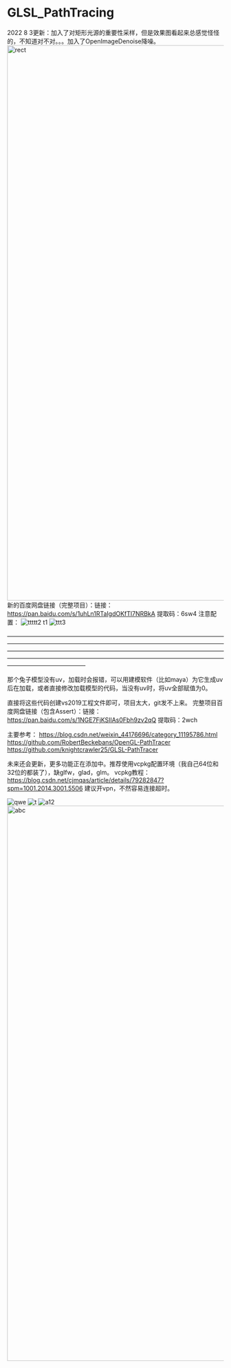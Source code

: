 # GLSL_PathTracing
2022 8 3更新：加入了对矩形光源的重要性采样，但是效果图看起来总感觉怪怪的，不知道对不对。。。加入了OpenImageDenoise降噪。
<img width="1291" alt="rect" src="https://user-images.githubusercontent.com/75780167/182432366-9f9bba75-b29e-4e7a-886b-d5a923249925.png">
新的百度网盘链接（完整项目）：链接：https://pan.baidu.com/s/1uhLn1RTaIgdOKfTl7NRBkA 
提取码：6sw4
注意配置：
![tt![ttt2](https://user-images.githubusercontent.com/75780167/182434998-9fb077b8-e6ac-4e91-9ba8-0a4bb523fe39.png)
t1](https://user-images.githubusercontent.com/75780167/182434960-3ecd75a1-8ed2-4e6b-a2bd-b2ce78ef818f.png)
![ttt3](https://user-images.githubusercontent.com/75780167/182435006-5bf33692-4ddf-491f-a14e-4ff0673ca74b.png)

—————————————————————————————————————————————————————————————————————————————————————————————————————————————————————————————————————————————————————————————

那个兔子模型没有uv，加载时会报错，可以用建模软件（比如maya）为它生成uv后在加载，或者直接修改加载模型的代码，当没有uv时，将uv全部赋值为0。

直接将这些代码创建vs2019工程文件即可，项目太大，git发不上来。
完整项目百度网盘链接（包含Assert）：链接：https://pan.baidu.com/s/1NGE7FjKSIlAs0Fbh9zv2qQ 
提取码：2wch

主要参考：
https://blog.csdn.net/weixin_44176696/category_11195786.html
https://github.com/RobertBeckebans/OpenGL-PathTracer
https://github.com/knightcrawler25/GLSL-PathTracer

未来还会更新，更多功能正在添加中。推荐使用vcpkg配置环境（我自己64位和32位的都装了），缺glfw，glad，glm。
vcpkg教程：https://blog.csdn.net/cjmqas/article/details/79282847?spm=1001.2014.3001.5506
建议开vpn，不然容易连接超时。

![qwe](https://user-images.githubusercontent.com/75780167/182056941-5044b1b2-6001-448c-8509-591cbf911ef0.png)
![t](https://user-images.githubusercontent.com/75780167/182057003-3c2567d8-fd85-48e1-b73d-8992b527de7c.png)
![a12](https://user-images.githubusercontent.com/75780167/182057058-c9f142fb-9c9c-4646-b1e7-bf64cc7a5767.png)
<img width="1291" alt="abc" src="https://user-images.githubusercontent.com/75780167/182057102-f155e8bd-a0b9-42fa-93cc-9b6e3c1cf4bb.png">
